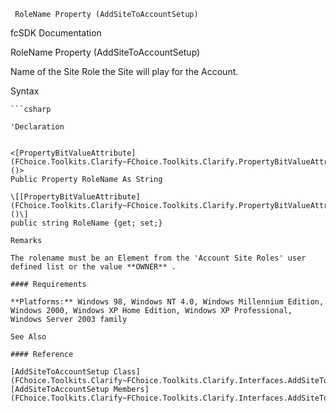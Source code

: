 ﻿     RoleName Property (AddSiteToAccountSetup)                                                   

fcSDK Documentation

RoleName Property (AddSiteToAccountSetup)

Name of the Site Role the Site will play for the Account.

Syntax

```vbnet
```csharp

'Declaration
 

<[PropertyBitValueAttribute](FChoice.Toolkits.Clarify~FChoice.Toolkits.Clarify.PropertyBitValueAttribute.md)()>
Public Property RoleName As String

\[[PropertyBitValueAttribute](FChoice.Toolkits.Clarify~FChoice.Toolkits.Clarify.PropertyBitValueAttribute.md)()\]
public string RoleName {get; set;}

Remarks

The rolename must be an Element from the 'Account Site Roles' user defined list or the value **OWNER** .

#### Requirements

**Platforms:** Windows 98, Windows NT 4.0, Windows Millennium Edition, Windows 2000, Windows XP Home Edition, Windows XP Professional, Windows Server 2003 family

See Also

#### Reference

[AddSiteToAccountSetup Class](FChoice.Toolkits.Clarify~FChoice.Toolkits.Clarify.Interfaces.AddSiteToAccountSetup.md)  
[AddSiteToAccountSetup Members](FChoice.Toolkits.Clarify~FChoice.Toolkits.Clarify.Interfaces.AddSiteToAccountSetup_members.md)